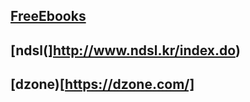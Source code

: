 ## [FreeEbooks](https://www.packtpub.com/packt/offers/free-learning)

## [ndsl(]http://www.ndsl.kr/index.do)

## [dzone)[https://dzone.com/]
